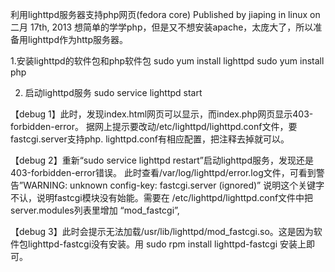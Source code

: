 利用lighttpd服务器支持php网页(fedora core)
Published by jiaping in linux on 二月 17th, 2013
想简单的学学php，但是又不想安装apache，太庞大了，所以准备用lighttpd作为http服务器。

1.安装lighttpd的软件包和php软件包
sudo yum install lighttpd
sudo yum install php

2. 启动lighttpd服务
sudo service lighttpd start

【debug 1】此时，发现index.html网页可以显示，而index.php网页显示403-forbidden-error。
据网上提示要改动/etc/lighttpd/lighttpd.conf文件，要fastcgi.server支持php.
lighttpd.conf有相应配置，把注释去掉就可以。

【debug 2】重新“sudo service lighttpd restart”启动lighttpd服务，发现还是403-forbidden-error错误。
此时查看/var/log/lighttpd/error.log文件，可看到警告”WARNING: unknown config-key: fastcgi.server (ignored)”
说明这个关键字不认，说明fastcgi模块没有始能。需要在
/etc/lighttpd/lighttpd.conf文件中把server.modules列表里增加 “mod_fastcgi”,

【debug 3】此时会提示无法加载/usr/lib/lighttpd/mod_fastcgi.so。这是因为软件包lighttpd-fastcgi没有安装。用
sudo rpm install lighttpd-fastcgi 安装上即可。
